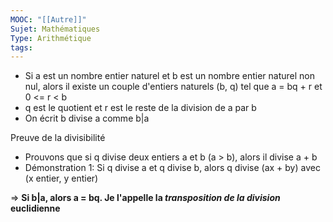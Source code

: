 ```yaml
---
MOOC: "[[Autre]]"
Sujet: Mathématiques
Type: Arithmétique
tags:
---
```

- Si a est un nombre entier naturel et b est un nombre entier naturel non nul, alors il existe un couple d'entiers naturels (b, q) tel que a = bq + r et 0 <= r < b
- q est le quotient et r est le reste de la division de a par b
- On écrit b divise a comme b|a

Preuve de la divisibilité
- Prouvons que si q divise deux entiers a et b (a > b), alors il divise a + b
- Démonstration 1: Si q divise a et q divise b, alors q divise (ax + by) avec (x entier, y entier)

⇒ **Si b|a, alors a = bq. Je l'appelle la *transposition de la division* euclidienne**